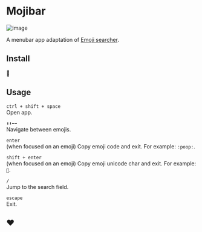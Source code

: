 # Mojibar

![image](https://cloud.githubusercontent.com/assets/1153134/8635572/9779af4e-27dd-11e5-9c81-80fa3d9a195a.png)

A menubar app adaptation of [Emoji searcher](http://emoji.muan.co).

## Install

:construction:

## Usage

`ctrl + shift + space`<br>
Open app.

`⬆️⬇️⬅️➡`<br>
Navigate between emojis.

`enter`<br>
(when focused on an emoji) Copy emoji code and exit. For example: `:poop:`.

`shift + enter`<br>
(when focused on an emoji) Copy emoji unicode char and exit. For example: `💩`.

`/`<br>
Jump to the search field.

`escape`<br>
Exit.

## :heart:
